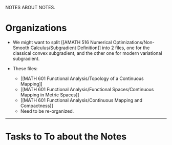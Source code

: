 
NOTES ABOUT NOTES. 

# **Organizations**

- We might want to split [[AMATH 516 Numerical Optimizations/Non-Smooth Calculus/Subgradient Definition]] into 2 files, one for the classical convex subgradient, and the other one for modern variational subgradient. 

- These files: 
	- [[MATH 601 Functional Analysis/Topology of a Continuous Mapping]]
	- [[MATH 601 Functional Analysis/Functional Spaces/Continuous Mapping in Metric Spaces]]
	- [[MATH 601 Functional Analysis/Continuous Mapping and Compactness]]
	- Need to be re-organized. 

---
# **Tasks to To about the Notes**


